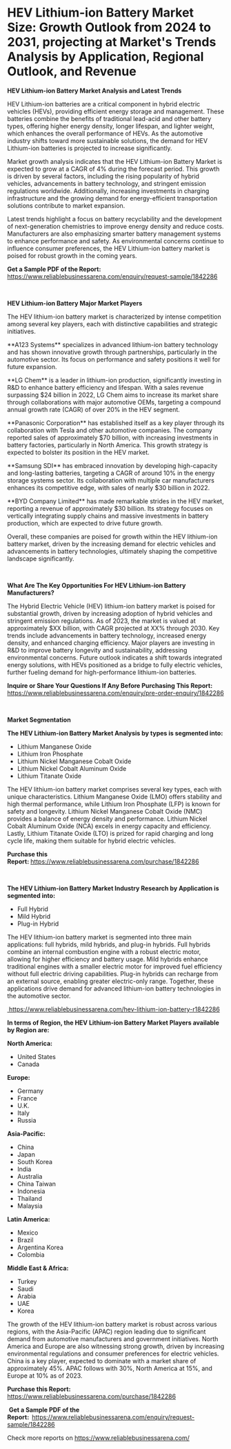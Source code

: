 <p><h1>HEV Lithium-ion Battery Market Size: Growth Outlook from 2024 to 2031, projecting at Market's Trends Analysis by Application, Regional Outlook, and Revenue</h1></p><p><strong>HEV Lithium-ion Battery Market Analysis and Latest Trends</strong></p>
<p><p>HEV Lithium-ion batteries are a critical component in hybrid electric vehicles (HEVs), providing efficient energy storage and management. These batteries combine the benefits of traditional lead-acid and other battery types, offering higher energy density, longer lifespan, and lighter weight, which enhances the overall performance of HEVs. As the automotive industry shifts toward more sustainable solutions, the demand for HEV Lithium-ion batteries is projected to increase significantly.</p><p>Market growth analysis indicates that the HEV Lithium-ion Battery Market is expected to grow at a CAGR of 4% during the forecast period. This growth is driven by several factors, including the rising popularity of hybrid vehicles, advancements in battery technology, and stringent emission regulations worldwide. Additionally, increasing investments in charging infrastructure and the growing demand for energy-efficient transportation solutions contribute to market expansion.</p><p>Latest trends highlight a focus on battery recyclability and the development of next-generation chemistries to improve energy density and reduce costs. Manufacturers are also emphasizing smarter battery management systems to enhance performance and safety. As environmental concerns continue to influence consumer preferences, the HEV Lithium-ion battery market is poised for robust growth in the coming years.</p></p>
<p><strong>Get a Sample PDF of the Report:&nbsp;</strong> <a href="https://www.reliablebusinessarena.com/enquiry/request-sample/1842286?utm_campaign=1932&utm_medium=2&utm_source=Github&utm_content=ia&utm_term=01012025&utm_id=hev-lithium-ion-battery">https://www.reliablebusinessarena.com/enquiry/request-sample/1842286</a></p>
<p>&nbsp;</p>
<p><strong>HEV Lithium-ion Battery Major Market Players</strong></p>
<p><p>The HEV lithium-ion battery market is characterized by intense competition among several key players, each with distinctive capabilities and strategic initiatives. </p><p>**A123 Systems** specializes in advanced lithium-ion battery technology and has shown innovative growth through partnerships, particularly in the automotive sector. Its focus on performance and safety positions it well for future expansion.</p><p>**LG Chem** is a leader in lithium-ion production, significantly investing in R&D to enhance battery efficiency and lifespan. With a sales revenue surpassing $24 billion in 2022, LG Chem aims to increase its market share through collaborations with major automotive OEMs, targeting a compound annual growth rate (CAGR) of over 20% in the HEV segment.</p><p>**Panasonic Corporation** has established itself as a key player through its collaboration with Tesla and other automotive companies. The company reported sales of approximately $70 billion, with increasing investments in battery factories, particularly in North America. This growth strategy is expected to bolster its position in the HEV market.</p><p>**Samsung SDI** has embraced innovation by developing high-capacity and long-lasting batteries, targeting a CAGR of around 10% in the energy storage systems sector. Its collaboration with multiple car manufacturers enhances its competitive edge, with sales of nearly $30 billion in 2022.</p><p>**BYD Company Limited** has made remarkable strides in the HEV market, reporting a revenue of approximately $30 billion. Its strategy focuses on vertically integrating supply chains and massive investments in battery production, which are expected to drive future growth.</p><p>Overall, these companies are poised for growth within the HEV lithium-ion battery market, driven by the increasing demand for electric vehicles and advancements in battery technologies, ultimately shaping the competitive landscape significantly.</p></p>
<p>&nbsp;</p>
<p><strong>What Are The Key Opportunities For HEV Lithium-ion Battery Manufacturers?</strong></p>
<p><p>The Hybrid Electric Vehicle (HEV) lithium-ion battery market is poised for substantial growth, driven by increasing adoption of hybrid vehicles and stringent emission regulations. As of 2023, the market is valued at approximately $XX billion, with CAGR projected at XX% through 2030. Key trends include advancements in battery technology, increased energy density, and enhanced charging efficiency. Major players are investing in R&D to improve battery longevity and sustainability, addressing environmental concerns. Future outlook indicates a shift towards integrated energy solutions, with HEVs positioned as a bridge to fully electric vehicles, further fueling demand for high-performance lithium-ion batteries.</p></p>
<p><strong>Inquire or Share Your Questions If Any Before Purchasing This Report:</strong> <a href="https://www.reliablebusinessarena.com/enquiry/pre-order-enquiry/1842286?utm_campaign=1932&utm_medium=2&utm_source=Github&utm_content=ia&utm_term=01012025&utm_id=hev-lithium-ion-battery">https://www.reliablebusinessarena.com/enquiry/pre-order-enquiry/1842286</a></p>
<p>&nbsp;</p>
<p><strong>Market Segmentation</strong></p>
<p><strong>The HEV Lithium-ion Battery Market Analysis by types is segmented into:</strong></p>
<p><ul><li>Lithium Manganese Oxide</li><li>Lithium Iron Phosphate</li><li>Lithium Nickel Manganese Cobalt Oxide</li><li>Lithium Nickel Cobalt Aluminum Oxide</li><li>Lithium Titanate Oxide</li></ul></p>
<p><p>The HEV lithium-ion battery market comprises several key types, each with unique characteristics. Lithium Manganese Oxide (LMO) offers stability and high thermal performance, while Lithium Iron Phosphate (LFP) is known for safety and longevity. Lithium Nickel Manganese Cobalt Oxide (NMC) provides a balance of energy density and performance. Lithium Nickel Cobalt Aluminum Oxide (NCA) excels in energy capacity and efficiency. Lastly, Lithium Titanate Oxide (LTO) is prized for rapid charging and long cycle life, making them suitable for hybrid electric vehicles.</p></p>
<p><strong>Purchase this Report:&nbsp;</strong><a href="https://www.reliablebusinessarena.com/purchase/1842286?utm_campaign=1932&utm_medium=2&utm_source=Github&utm_content=ia&utm_term=01012025&utm_id=hev-lithium-ion-battery">https://www.reliablebusinessarena.com/purchase/1842286</a></p>
<p>&nbsp;</p>
<p><strong>The HEV Lithium-ion Battery Market Industry Research by Application is segmented into:</strong></p>
<p><ul><li>Full Hybrid</li><li>Mild Hybrid</li><li>Plug-in Hybrid</li></ul></p>
<p><p>The HEV lithium-ion battery market is segmented into three main applications: full hybrids, mild hybrids, and plug-in hybrids. Full hybrids combine an internal combustion engine with a robust electric motor, allowing for higher efficiency and battery usage. Mild hybrids enhance traditional engines with a smaller electric motor for improved fuel efficiency without full electric driving capabilities. Plug-in hybrids can recharge from an external source, enabling greater electric-only range. Together, these applications drive demand for advanced lithium-ion battery technologies in the automotive sector.</p></p>
<p><a href="https://www.reliablebusinessarena.com/hev-lithium-ion-battery-r1842286?utm_campaign=1932&utm_medium=2&utm_source=Github&utm_content=ia&utm_term=01012025&utm_id=hev-lithium-ion-battery">&nbsp;https://www.reliablebusinessarena.com/hev-lithium-ion-battery-r1842286</a></p>
<p><strong>In terms of Region, the HEV Lithium-ion Battery Market Players available by Region are:</strong></p>
<p>
    <p> <strong> North America: </strong>
        <ul>
            <li>United States</li>
            <li>Canada</li>
        </ul>
        </p> 
    <p> <strong> Europe: </strong>
        <ul>
            <li>Germany</li>
            <li>France</li>
            <li>U.K.</li>
            <li>Italy</li>
            <li>Russia</li>
        </ul>
        </p> 
    <p> <strong> Asia-Pacific: </strong>
        <ul>
            <li>China</li>
            <li>Japan</li>
            <li>South Korea</li>
            <li>India</li>
            <li>Australia</li>
            <li>China Taiwan</li>
            <li>Indonesia</li>
            <li>Thailand</li>
            <li>Malaysia</li>
        </ul>
        </p> 
    <p> <strong> Latin America: </strong>
        <ul>
            <li>Mexico</li>
            <li>Brazil</li>
            <li>Argentina Korea</li>
            <li>Colombia</li>
        </ul>
        </p> 
    <p> <strong> Middle East & Africa: </strong>
        <ul>
            <li>Turkey</li>
            <li>Saudi</li>
            <li>Arabia</li>
            <li>UAE</li>
            <li>Korea</li>
        </ul>
    </p>
    </p>
<p><p>The growth of the HEV lithium-ion battery market is robust across various regions, with the Asia-Pacific (APAC) region leading due to significant demand from automotive manufacturers and government initiatives. North America and Europe are also witnessing strong growth, driven by increasing environmental regulations and consumer preferences for electric vehicles. China is a key player, expected to dominate with a market share of approximately 45%. APAC follows with 30%, North America at 15%, and Europe at 10% as of 2023.</p></p>
<p><strong>Purchase this Report: </strong><a href="https://www.reliablebusinessarena.com/purchase/1842286?utm_campaign=1932&utm_medium=2&utm_source=Github&utm_content=ia&utm_term=01012025&utm_id=hev-lithium-ion-battery">https://www.reliablebusinessarena.com/purchase/1842286</a></p>
<p>&nbsp;<strong>Get a Sample PDF of the Report:&nbsp;&nbsp;</strong><a href="https://www.reliablebusinessarena.com/enquiry/request-sample/1842286?utm_campaign=1932&utm_medium=2&utm_source=Github&utm_content=ia&utm_term=01012025&utm_id=hev-lithium-ion-battery">https://www.reliablebusinessarena.com/enquiry/request-sample/1842286</a></p>
<p><strong></strong></p>
<p>Check more reports on <a href="https://www.reliablebusinessarena.com/?utm_campaign=1932&utm_medium=2&utm_source=Github&utm_content=ia&utm_term=01012025&utm_id=hev-lithium-ion-battery">https://www.reliablebusinessarena.com/</a></p>